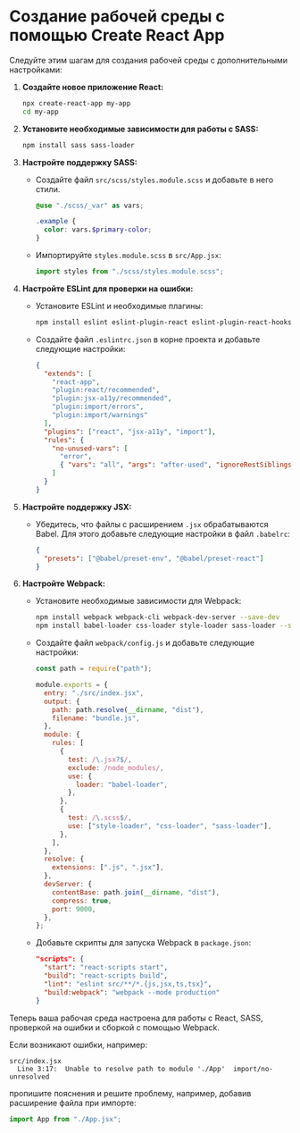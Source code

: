 # Создание рабочей среды с помощью Create React App

Следуйте этим шагам для создания рабочей среды с дополнительными настройками:

1. **Создайте новое приложение React:**

   ```sh
   npx create-react-app my-app
   cd my-app
   ```

2. **Установите необходимые зависимости для работы с SASS:**

   ```sh
   npm install sass sass-loader
   ```

3. **Настройте поддержку SASS:**

   - Создайте файл `src/scss/styles.module.scss` и добавьте в него стили.

     ```scss
     @use "./scss/_var" as vars;

     .example {
       color: vars.$primary-color;
     }
     ```

   - Импортируйте `styles.module.scss` в `src/App.jsx`:
     ```jsx
     import styles from "./scss/styles.module.scss";
     ```

4. **Настройте ESLint для проверки на ошибки:**

   - Установите ESLint и необходимые плагины:
     ```sh
     npm install eslint eslint-plugin-react eslint-plugin-react-hooks eslint-plugin-jsx-a11y eslint-plugin-import --save-dev
     ```
   - Создайте файл `.eslintrc.json` в корне проекта и добавьте следующие настройки:
     ```json
     {
       "extends": [
         "react-app",
         "plugin:react/recommended",
         "plugin:jsx-a11y/recommended",
         "plugin:import/errors",
         "plugin:import/warnings"
       ],
       "plugins": ["react", "jsx-a11y", "import"],
       "rules": {
         "no-unused-vars": [
           "error",
           { "vars": "all", "args": "after-used", "ignoreRestSiblings": false }
         ]
       }
     }
     ```

5. **Настройте поддержку JSX:**

   - Убедитесь, что файлы с расширением `.jsx` обрабатываются Babel. Для этого добавьте следующие настройки в файл `.babelrc`:
     ```json
     {
       "presets": ["@babel/preset-env", "@babel/preset-react"]
     }
     ```

6. **Настройте Webpack:**

   - Установите необходимые зависимости для Webpack:
     ```sh
     npm install webpack webpack-cli webpack-dev-server --save-dev
     npm install babel-loader css-loader style-loader sass-loader --save-dev
     ```
   - Создайте файл `webpack/config.js` и добавьте следующие настройки:

     ```js
     const path = require("path");

     module.exports = {
       entry: "./src/index.jsx",
       output: {
         path: path.resolve(__dirname, "dist"),
         filename: "bundle.js",
       },
       module: {
         rules: [
           {
             test: /\.jsx?$/,
             exclude: /node_modules/,
             use: {
               loader: "babel-loader",
             },
           },
           {
             test: /\.scss$/,
             use: ["style-loader", "css-loader", "sass-loader"],
           },
         ],
       },
       resolve: {
         extensions: [".js", ".jsx"],
       },
       devServer: {
         contentBase: path.join(__dirname, "dist"),
         compress: true,
         port: 9000,
       },
     };
     ```

   - Добавьте скрипты для запуска Webpack в `package.json`:
     ```json
     "scripts": {
       "start": "react-scripts start",
       "build": "react-scripts build",
       "lint": "eslint src/**/*.{js,jsx,ts,tsx}",
       "build:webpack": "webpack --mode production"
     }
     ```

Теперь ваша рабочая среда настроена для работы с React, SASS, проверкой на ошибки и сборкой с помощью Webpack.

Если возникают ошибки, например:

```
src/index.jsx
  Line 3:17:  Unable to resolve path to module './App'  import/no-unresolved
```

пропишите пояснения и решите проблему, например, добавив расширение файла при импорте:

```jsx
import App from "./App.jsx";
```
